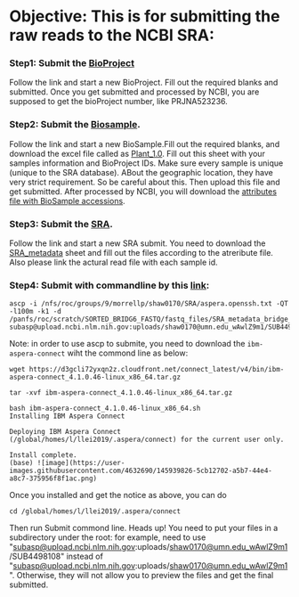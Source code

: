 # Objective: This is for submitting the raw reads to the NCBI SRA:


### Step1: Submit the [BioProject](https://submit.ncbi.nlm.nih.gov/subs/bioproject/)
Follow the link and start a new BioProject. Fill out the required blanks and submitted. Once you get submitted and processed by NCBI, you are supposed to get the bioProject number, like PRJNA523236.

### Step2: Submit the [Biosample](https://submit.ncbi.nlm.nih.gov/subs/biosample/).
Follow the link and start a new BioSample.Fill out the required blanks, and download the excel file called as [Plant_1.0](https://github.com/lilei1/Utilites/blob/master/tutorials/plant_1.0.xlsx). Fill out this sheet with your samples information and BioProject IDs. Make sure every sample is unique (unique to the SRA database). ABout the geographic location, they have very strict requirement. So be careful about this. Then upload this file and get submitted. After processed by NCBI, you will download the [attributes file with BioSample accessions](https://github.com/lilei1/Utilites/blob/master/tutorials/attributes.tsv).

### Step3: Submit the [SRA](https://submit.ncbi.nlm.nih.gov/subs/sra/).
Follow the link and start a new SRA submit. You need to download the [SRA_metadata](https://github.com/lilei1/Utilites/blob/master/tutorials/SRA_metadata_bridge_6%20copy%202.xlsx) sheet and fill out the files according to the atreribute file. Also please link the actural read file with each sample id.

### Step4: Submit with commandline by this [link](https://www.ncbi.nlm.nih.gov/genbank/preloadfiles/):

```
ascp -i /nfs/roc/groups/9/morrellp/shaw0170/SRA/aspera.openssh.txt -QT -l100m -k1 -d /panfs/roc/scratch/SORTED_BRIDG6_FASTQ/fastq_files/SRA_metadata_bridge_6_group_6/*.fastq subasp@upload.ncbi.nlm.nih.gov:uploads/shaw0170@umn.edu_wAwlZ9m1/SUB4498108
```

Note: in order to use ascp to submite, you need to download the `ibm-aspera-connect` wiht the commond line as below:

```
wget https://d3gcli72yxqn2z.cloudfront.net/connect_latest/v4/bin/ibm-aspera-connect_4.1.0.46-linux_x86_64.tar.gz

tar -xvf ibm-aspera-connect_4.1.0.46-linux_x86_64.tar.gz

bash ibm-aspera-connect_4.1.0.46-linux_x86_64.sh
Installing IBM Aspera Connect

Deploying IBM Aspera Connect (/global/homes/l/llei2019/.aspera/connect) for the current user only.

Install complete.
(base) ![image](https://user-images.githubusercontent.com/4632690/145939826-5cb12702-a5b7-44e4-a8c7-375956f8f1ac.png)
```
Once you installed and get the notice as above, you can do 
```
cd /global/homes/l/llei2019/.aspera/connect
```
Then run Submit commond line.
Heads up! You need to put your files in a subdirectory under the root:
for example, need to use "subasp@upload.ncbi.nlm.nih.gov:uploads/shaw0170@umn.edu_wAwlZ9m1/SUB4498108" instead of "subasp@upload.ncbi.nlm.nih.gov:uploads/shaw0170@umn.edu_wAwlZ9m1".
Otherwise, they will not allow you to preview the files and get the final submitted.



